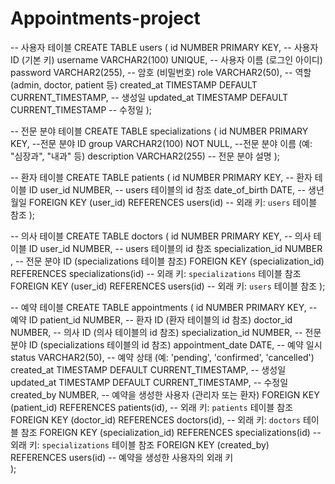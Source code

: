 # Appointments-project

-- 사용자 테이블
CREATE TABLE users (
    id NUMBER PRIMARY KEY,               -- 사용자 ID (기본 키)
    username VARCHAR2(100) UNIQUE,       -- 사용자 이름 (로그인 아이디)
    password VARCHAR2(255),              -- 암호 (비밀번호)
    role VARCHAR2(50),                   -- 역할 (admin, doctor, patient 등)
    created_at TIMESTAMP DEFAULT CURRENT_TIMESTAMP,  -- 생성일
    updated_at TIMESTAMP DEFAULT CURRENT_TIMESTAMP -- 수정일
);

-- 전문 분야 테이블
CREATE TABLE specializations (
    id NUMBER PRIMARY KEY,               --전문 분야 ID
    group VARCHAR2(100) NOT NULL,        --전문 분야 이름 (예: "심장과", "내과" 등)
    description VARCHAR2(255)           -- 전문 분야 설명
);

-- 환자 테이블
CREATE TABLE patients (
    id NUMBER PRIMARY KEY,               -- 환자 테이블 ID 
    user_id NUMBER,                      -- users 테이블의 id 참조
    date_of_birth DATE,                   -- 생년월일
    FOREIGN KEY (user_id) REFERENCES users(id)  -- 외래 키: `users` 테이블 참조
);

-- 의사 테이블
CREATE TABLE doctors (
    id NUMBER PRIMARY KEY,               -- 의사 테이블 ID 
    user_id NUMBER,                      -- users 테이블의 id 참조
    specialization_id NUMBER ,     -- 전문 분야 ID (specializations 테이블 참조)
    FOREIGN KEY (specialization_id) REFERENCES specializations(id)  -- 외래 키: `specializations` 테이블 참조
    FOREIGN KEY (user_id) REFERENCES users(id)  -- 외래 키: `users` 테이블 참조
);



-- 예약 테이블
CREATE TABLE appointments (
    id NUMBER PRIMARY KEY,               -- 예약 ID
    patient_id NUMBER,                    -- 환자 ID (환자 테이블의 id 참조)
    doctor_id NUMBER,                     -- 의사 ID (의사 테이블의 id 참조)
    specialization_id NUMBER,             -- 전문 분야 ID (specializations 테이블의 id 참조)
    appointment_date DATE,                 -- 예약 일시
    status VARCHAR2(50),                   -- 예약 상태 (예: 'pending', 'confirmed', 'cancelled')
    created_at TIMESTAMP DEFAULT CURRENT_TIMESTAMP, -- 생성일
    updated_at TIMESTAMP DEFAULT CURRENT_TIMESTAMP, -- 수정일
    created_by NUMBER,                    -- 예약을 생성한 사용자 (관리자 또는 환자)
    FOREIGN KEY (patient_id) REFERENCES patients(id),  -- 외래 키: `patients` 테이블 참조
    FOREIGN KEY (doctor_id) REFERENCES doctors(id),   -- 외래 키: `doctors` 테이블 참조
    FOREIGN KEY (specialization_id) REFERENCES specializations(id)  -- 외래 키: `specializations` 테이블 참조
    FOREIGN KEY (created_by) REFERENCES users(id)   -- 예약을 생성한 사용자의 외래 키  
);



